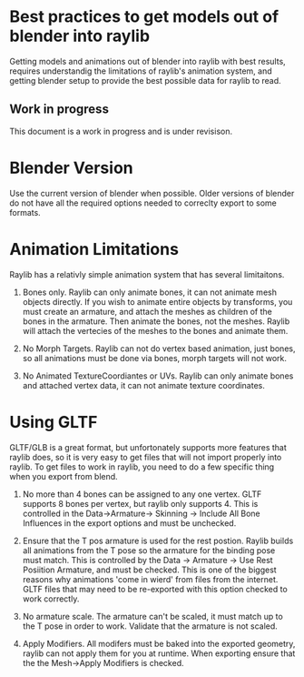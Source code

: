 # Best practices to get models out of blender into raylib
Getting models and animations out of blender into raylib with best results, requires understandig the limitations of raylib's animation system, and getting blender setup to provide the best possible data for raylib to read.

## Work in progress
This document is a work in progress and is under revisison.

# Blender Version
Use the current version of blender when possible. Older versions of blender do not have all the required options needed to correclty export to some formats.

# Animation Limitations
Raylib has a relativly simple animation system that has several limitaitons.

1) Bones only. Raylib can only animate bones, it can not animate mesh objects directly. If you wish to animate entire objects by transforms, you must create an armature, and attach the meshes as children of the bones in the armature. Then animate the bones, not the meshes. Raylib will attach the vertecies of the meshes to the bones and animate them.

2) No Morph Targets. Raylib can not do vertex based animation, just bones, so all animations must be done via bones, morph targets will not work.

4) No Animated TextureCoordiantes or UVs. Raylib can only animate bones and attached vertex data, it can not animate texture coordinates.

# Using GLTF
GLTF/GLB is a great format, but unfortonately supports more features that raylib does, so it is very easy to get files that will not import properly  into raylib. 
To get files to work in raylib, you need to do a few specific thing when you export from blend.

1) No more than 4 bones can be assigned to any one vertex. GLTF supports 8 bones per vertex, but raylib only supports 4. This is controlled in the Data->Armature-> Skinning -> Include All Bone Influences in the export options and must be unchecked.

2) Ensure that the T pos armature is used for the rest postion. Raylib builds all animations from the T pose so the armature for the binding pose must match. This is controlled by the Data -> Armature -> Use Rest Posiition Armature, and must be checked. This is one of the biggest reasons why animations 'come in wierd' from files from the internet. GLTF files that may need to be re-exported with this option checked to work correctly.

3) No armature scale. The armature can't be scaled, it must match up to the T pose in order to work. Validate that the armature is not scaled.

4) Apply Modifiers. All modifers must be baked into the exported geometry, raylib can not apply them for you at runtime. When exporting ensure that the the Mesh->Apply Modifiers is checked.
